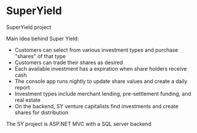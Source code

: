 # SuperYield
SuperYield project

Main idea behind Super Yield:
- Customers can select from various investment types and purchase "shares" of that type
- Customers can trade their shares as desired
- Each available investment has a expiration when share holders receive cash
- The console app runs nightly to update share values and create a daily report
- Investment types include merchant lending, pre-settlement funding, and real estate
- On the backend, SY venture capitalists find investments and create shares for distribution

The SY project is ASP.NET MVC with a SQL server backend
